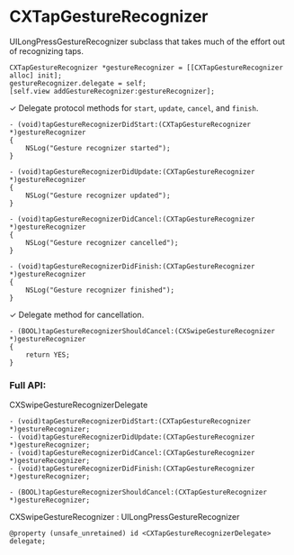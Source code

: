 CXTapGestureRecognizer
======================

UILongPressGestureRecognizer subclass that takes much of the effort out of recognizing taps.

    CXTapGestureRecognizer *gestureRecognizer = [[CXTapGestureRecognizer alloc] init];
    gestureRecognizer.delegate = self;
    [self.view addGestureRecognizer:gestureRecognizer];
    
✓ Delegate protocol methods for `start`, `update`, `cancel`, and `finish`.
    
    - (void)tapGestureRecognizerDidStart:(CXTapGestureRecognizer *)gestureRecognizer
    {
        NSLog("Gesture recognizer started");
    }
    
    - (void)tapGestureRecognizerDidUpdate:(CXTapGestureRecognizer *)gestureRecognizer
    {
        NSLog("Gesture recognizer updated");
    }
    
    - (void)tapGestureRecognizerDidCancel:(CXTapGestureRecognizer *)gestureRecognizer
    {
        NSLog("Gesture recognizer cancelled");
    }
    
    - (void)tapGestureRecognizerDidFinish:(CXTapGestureRecognizer *)gestureRecognizer
    {
        NSLog("Gesture recognizer finished");
    }

✓ Delegate method for cancellation.

    - (BOOL)tapGestureRecognizerShouldCancel:(CXSwipeGestureRecognizer *)gestureRecognizer
    {
        return YES;
    }

### Full API:

CXSwipeGestureRecognizerDelegate <UIGestureRecognizerDelegate>

    - (void)tapGestureRecognizerDidStart:(CXTapGestureRecognizer *)gestureRecognizer;
    - (void)tapGestureRecognizerDidUpdate:(CXTapGestureRecognizer *)gestureRecognizer;
    - (void)tapGestureRecognizerDidCancel:(CXTapGestureRecognizer *)gestureRecognizer;
    - (void)tapGestureRecognizerDidFinish:(CXTapGestureRecognizer *)gestureRecognizer;

    - (BOOL)tapGestureRecognizerShouldCancel:(CXTapGestureRecognizer *)gestureRecognizer;

CXSwipeGestureRecognizer : UILongPressGestureRecognizer

    @property (unsafe_unretained) id <CXTapGestureRecognizerDelegate> delegate;
